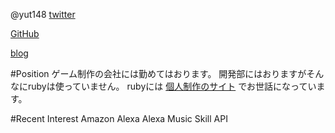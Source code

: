 @yut148
[twitter](https://twitter.com/yut148)

[GitHub](https://github.com/yut148)

[blog](https://shiroikagami.blogspot.com/)

#Position
ゲーム制作の会社には勤めてはおります。
開発部にはおりますがそんなにrubyは使っていません。
rubyには [ 個人制作のサイト](https://misheard.fun) でお世話になっています。

#Recent Interest
Amazon Alexa
Alexa Music Skill API
